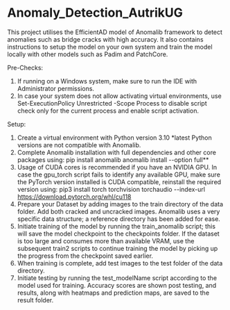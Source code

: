 # Anomaly_Detection_AutrikUG
This project utilises the EfficientAD model of Anomalib framework to detect anomalies such as bridge cracks with high accuracy. It also contains instructions to setup the model on your own system and train the model locally with other models such as Padim and PatchCore. 

Pre-Checks:
1. If running on a Windows system, make sure to run the IDE with Administrator permissions.
2. In case your system does not allow activating virtual environments, use 
  Set-ExecutionPolicy Unrestricted -Scope Process
to disable script check only for the current process and enable script activation.

Setup:
1. Create a virtual environment with Python version 3.10 *latest Python versions are not compatible with Anomalib.
2. Complete Anomalib installation with full dependencies and other core packages using:
    pip install anomalib
    anomalib install --option full**
3. Usage of CUDA cores is recommended if you have an NVIDIA GPU. In case the gpu_torch script fails to identify any available GPU, make sure the PyTorch version installed is CUDA compatible, reinstall the required version using:
    pip3 install torch torchvision torchaudio --index-url https://download.pytorch.org/whl/cu118
4. Prepare your Dataset by adding images to the train directory of the data folder. Add both cracked and uncracked images. Anomalib uses a very specific data structure; a reference directory has been added for ease.
5. Initiate training of the model by running the train_anomalib script; this will save the model checkpoint to the checkpoints folder. If the dataset is too large and consumes more than available VRAM, use the subsequent train2 scripts to continue training the model by picking up the progress from the checkpoint saved earlier.
6. When training is complete, add test images to the test folder of the data directory.
7. Initiate testing by running the test_modelName script according to the model used for training. Accuracy scores are shown post testing, and results, along with heatmaps and prediction maps, are saved to the result folder.  
